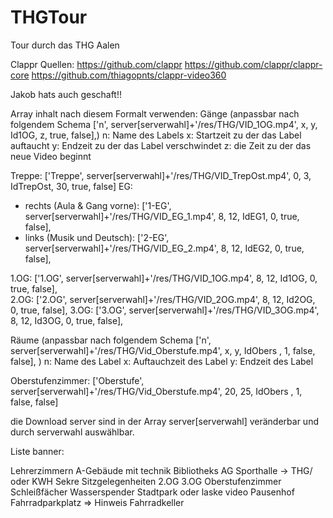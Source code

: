 # THGTour
Tour durch das THG Aalen

Clappr Quellen:
https://github.com/clappr
https://github.com/clappr/clappr-core
https://github.com/thiagopnts/clappr-video360

Jakob hats auch geschaft!!

Array inhalt nach diesem Formalt verwenden:
Gänge (anpassbar nach folgendem Schema
  ['n', server[serverwahl]+'/res/THG/VID_1OG.mp4', x, y, Id1OG, z, true, false],)
  n: Name des Labels
  x: Startzeit zu der das Label auftaucht
  y: Endzeit zu der das Label verschwindet
  z: die Zeit zu der das neue Video beginnt

  Treppe:
    ['Treppe', server[serverwahl]+'/res/THG/VID_TrepOst.mp4', 0, 3, IdTrepOst, 30, true, false]
  EG:
  - rechts (Aula & Gang vorne):
    ['1-EG', server[serverwahl]+'/res/THG/VID_EG_1.mp4', 8, 12, IdEG1, 0, true, false],
  - links (Musik und Deutsch):
    ['2-EG', server[serverwahl]+'/res/THG/VID_EG_2.mp4', 8, 12, IdEG2, 0, true, false],

  1.OG:
    ['1.OG', server[serverwahl]+'/res/THG/VID_1OG.mp4', 8, 12, Id1OG, 0, true, false],  
  2.OG:
    ['2.OG', server[serverwahl]+'/res/THG/VID_2OG.mp4', 8, 12, Id2OG, 0, true, false],
  3.OG:
    ['3.OG', server[serverwahl]+'/res/THG/VID_3OG.mp4', 8, 12, Id3OG, 0, true, false],

Räume (anpassbar nach folgendem Schema
  ['n', server[serverwahl]+'/res/THG/Vid_Oberstufe.mp4', x, y, IdObers , 1, false, false], )
  n: Name des Label
  x: Auftauchzeit des Label
  y: Endzeit des Label

  Oberstufenzimmer:
    ['Oberstufe', server[serverwahl]+'/res/THG/Vid_Oberstufe.mp4', 20, 25, IdObers , 1, false, false]


die Download server sind in der Array server[serverwahl] veränderbar und durch serverwahl auswählbar.



Liste banner:

Lehrerzimmern
A-Gebäude mit technik
Bibliotheks AG
Sporthalle -> THG/ oder KWH
Sekre
Sitzgelegenheiten 2.OG 3.OG
Oberstufenzimmer
Schleißfächer
Wasserspender
Stadtpark oder laske video
Pausenhof
Fahrradparkplatz => Hinweis Fahrradkeller
